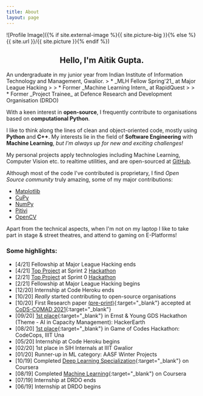 ```yaml
---
title: About
layout: page
---
```


![Profile Image]({% if site.external-image %}{{ site.picture-big }}{% else %}{{ site.url }}/{{ site.picture }}{% endif %})

<h2 align="center"> Hello, I'm Aitik Gupta. </h2>
An undergraduate in my junior year from Indian Institute of Information Technology and Management, Gwalior.
> * _MLH Fellow Spring'21_ at <a style="text-decoration: none;" href="http://fellowship.mlh.io/">Major League Hacking</a>
> 
> * Former _Machine Learning Intern_ at <a style="text-decoration: none;" href="https://www.rapidquest.in/">RapidQuest</a>
>
> * Former _Project Trainee_ at <a style="text-decoration: none;" href="https://www.drdo.gov.in/home">Defence Research and Development Organisation (DRDO)</a>

With a keen interest in __open-source__, I frequently contribute to organisations based on __computational Python__.

I like to think along the lines of clean and object-oriented code, mostly using __Python__ and __C++__. My interests lie in the field of __Software Engineering__ with __Machine Learning__, _but I'm always up for new and exciting challenges!_

My personal projects apply technologies including Machine Learning, Computer Vision etc. to realtime utilities, and are open-sourced at [GitHub](https://github.com/aitikgupta).

Although most of the code I've contributed is proprietary, I find _Open Source community_ truly amazing, some of my major contributions:
* [Matplotlib](https://github.com/matplotlib/matplotlib/issues?q=author%3Aaitikgupta+)
* [CuPy](https://github.com/cupy/cupy/issues?q=author%3Aaitikgupta+)
* [NumPy](https://github.com/numpy/numpy/issues?q=author%3Aaitikgupta+)
* [Pitivi](https://gitlab.gnome.org/GNOME/pitivi/-/merge_requests?scope=all&utf8=%E2%9C%93&state=all&author_username=aitikgupta)
* [OpenCV](https://github.com/opencv/opencv/issues?q=author%3Aaitikgupta+)

Apart from the technical aspects, when I'm not on my laptop I like to take part in stage & street theatres, and attend to gaming on E-Platforms!

### Some highlights:
- [4/21] Fellowship at Major League Hacking ends
- [4/21] [Top Project](https://devpost.com/software/sociomark) at Sprint 2 [Hackathon](https://fellowship-explorer-2-batch-2.devpost.com/project-gallery)
- [2/21] [Top Project](https://devpost.com/software/vscode-github-projects) at Sprint 0 [Hackathon](https://fellowship-explorer-0-batch-2.devpost.com/project-gallery)
- [2/21]  Fellowship at Major League Hacking begins
- [12/20] Internship at Code Heroku ends
- [10/20] _Really_ started contributing to open-source organisations
- [10/20] First Research paper [(pre-print)](https://arxiv.org/abs/2010.13714){:target="_blank"} accepted at [CoDS-COMAD 2021](https://dl.acm.org/doi/abs/10.1145/3430984.3430986){:target="_blank"}
- [09/20] [1st place](https://drive.google.com/file/d/1x2IicmDsQx5vfjvHHqpnC8wIQiM_1Cr6/view?usp=sharing){:target="_blank"} in Ernst & Young GDS Hackathon (Theme - AI in Capacity Management): HackerEarth
- [08/20] [1st place](https://drive.google.com/file/d/10KUeJ0CujXOYBWwN-egqckhmbMJIAjej/view?usp=sharing){:target="_blank"} in Game of Codes Hackathon: CodeCops, IIIT Una
- [05/20] Internship at Code Heroku begins
- [02/20] 1st place in SIH Internals at IIIT Gwalior
- [01/20] Runner-up in ML category: AASF Winter Projects
- [10/19] Completed [Deep Learning Specialization](https://coursera.org/share/f977131233dbfee7fa1e5b6ffbb2d2e1){:target="_blank"} on Coursera
- [08/19] Completed [Machine Learning](https://coursera.org/share/4ef104c5d7205072e21fd5496c464ea7){:target="_blank"} on Coursera
- [07/19] Internship at DRDO ends
- [06/19] Internship at DRDO begins
